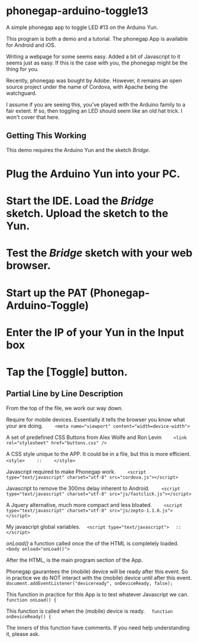 # phonegap-arduino-toggle13
A simple phonegap app to toggle LED #13 on the Arduino Yun.

This program is both a demo and a tutorial. The phonegap App is available for Android and iOS.

Writing a webpage for some seems easy. Added a bit of Javascript to it seems just as easy. If this is the case with you, the phonegap might be the thing for you.

Recently, phonegap was bought by Adobe. However, it remains an open source project under the name of Cordova, with Apache being the watchguard.

I assume if you are seeing this, you've played with the Arduino family to a fair extent. If so, then toggling an LED should seem like an old hat trick. I won't cover that here.

## Getting This Working ##
This demo requires the Arduino Yun and the sketch *Bridge*. 

# Plug the Arduino Yun into your PC.
# Start the IDE. Load the *Bridge* sketch. Upload the sketch to the Yun.
# Test the *Bridge* sketch with your web browser.
# Start up the PAT (Phonegap-Arduino-Toggle)
# Enter the IP of your Yun in the Input box
# Tap the [Toggle] button.


## Partial Line by Line Description ##

From the top of the file, we work our way down.

Require for mobile devices. Essentially it tells the browser you know what your are doing.
``    <meta name="viewport" content="width=device-width">``

A set of predefined CSS Buttons from Alex Wolfe and Ron Levin
``    <link rel="stylesheet" href="buttons.css" />``

A CSS style unique to the APP. It could be in a file, but this is more efficient.
``    <style>``
``    ::``
``    </style>``

Javascript required to make Phonegap work. 
``    <script type="text/javascript" charset="utf-8" src="cordova.js"></script>``

Javascript to remove the 300ms delay inherent to Android.
``    <script type="text/javascript" charset="utf-8" src="js/fastclick.js"></script>``

A Jquery alternative, much more compact and less bloated.
``    <script type="text/javascript" charset="utf-8" src="js/zepto-1.1.6.js"></script>``

My javascript global variables.
``	<script type="text/javascript">``
``  ::``
``	</script>``

*onLoad()* a function called once the <body> of the HTML is completely loaded.
``<body onload="onLoad()">``

After the HTML, is the main program section of the App.

Phonegap gaurantees the (mobile) device will be ready after this event.
So in practice we do NOT interact with the (mobile) device until after this event.
``	document.addEventListener("deviceready", onDeviceReady, false);``

This function in practice for this App is to test whatever Javascript we can.
``	function onLoad() {``

This function is called when the (mobile) device is ready.
``	function onDeviceReady() {``

The inners of this function have comments. If you need help understanding it, please ask.





